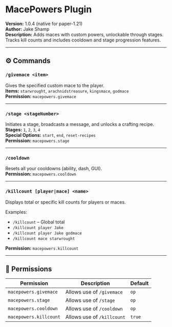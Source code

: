 # MacePowers Plugin

**Version:** 1.0.4 (native for paper-1.21) <br/>
**Author:** Jake Shamp  
**Description:** Adds maces with custom powers, unlockable through stages. Tracks kill counts and includes cooldown and stage progression features.

---

## ⚙️ Commands

### `/givemace <item>`
Gives the specified custom mace to the player.  
**Items:** `starwrought`, `arachnidstreasure`, `kingsmace`, `godmace`  
**Permission:** `macepowers.givemace`

---

### `/stage <stageNumber>`
Initiates a stage, broadcasts a message, and unlocks a crafting recipe.  
**Stages:** `1`, `2`, `3`, `4`  
**Special Options:** `start`, `end`, `reset-recipes`  
**Permission:** `macepowers.stage`

---

### `/cooldown`
Resets all your cooldowns (ability, dash, GUI).  
**Permission:** `macepowers.cooldown`

---

### `/killcount [player|mace] <name>`
Displays total or specific kill counts for players or maces.  

Examples:
- `/killcount` – Global total  
- `/killcount player Jake`  
- `/killcount player Jake godmace`  
- `/killcount mace starwrought`  

**Permission:** `macepowers.killcount`

---

## 🔐 Permissions

| Permission                | Description                         | Default |
|--------------------------|-------------------------------------|---------|
| `macepowers.givemace`    | Allows use of `/givemace`           | `op`    |
| `macepowers.stage`       | Allows use of `/stage`              | `op`    |
| `macepowers.cooldown`    | Allows use of `/cooldown`           | `op`    |
| `macepowers.killcount`   | Allows use of `/killcount`          | `true`  |

